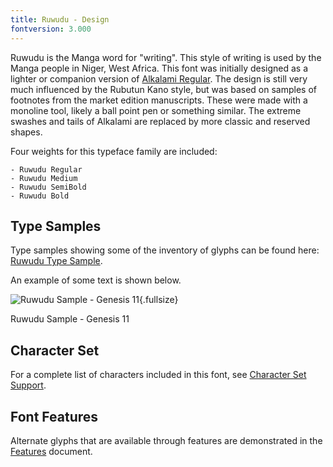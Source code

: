 ```yaml
---
title: Ruwudu - Design
fontversion: 3.000
---
```


Ruwudu is the Manga word for "writing". This style of writing is used by the Manga people in Niger, West Africa. This font was initially designed as a lighter or companion version of [Alkalami Regular](https://software.sil.org/alkalami/). The design is still very much influenced by the Rubutun Kano style, but was based on samples of footnotes from the market edition manuscripts. These were made with a monoline tool, likely a ball point pen or something similar. The extreme swashes and tails of Alkalami are replaced by more classic and reserved shapes. 

Four weights for this typeface family are included:

    - Ruwudu Regular
    - Ruwudu Medium
    - Ruwudu SemiBold
    - Ruwudu Bold

## Type Samples

Type samples showing some of the inventory of glyphs can be found here: 
[Ruwudu Type Sample](sample.md).

An example of some text is shown below. 

![Ruwudu Sample - Genesis 11](assets/images/RuwuduGen11-BoldRegular.png){.fullsize}
<figcaption>Ruwudu Sample - Genesis 11</figcaption>



## Character Set

For a complete list of characters included in this font, see [Character Set Support](charset.md).

## Font Features

Alternate glyphs that are available through features are demonstrated in the [Features](features.md) document. 
